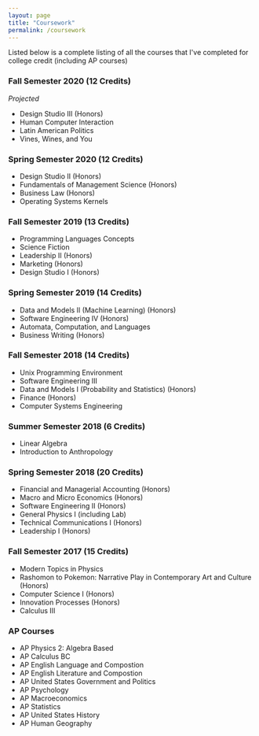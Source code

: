 ```yaml
---
layout: page
title: "Coursework"
permalink: /coursework
---
```


Listed below is a complete listing of all the courses that I've completed for college credit (including AP courses)

### Fall Semester 2020 (12 Credits)
*Projected*
- Design Studio III (Honors)
- Human Computer Interaction
- Latin American Politics
- Vines, Wines, and You

### Spring Semester 2020 (12 Credits)
- Design Studio II (Honors)
- Fundamentals of Management Science (Honors)
- Business Law (Honors)
- Operating Systems Kernels

### Fall Semester 2019 (13 Credits)
- Programming Languages Concepts
- Science Fiction
- Leadership II (Honors)
- Marketing (Honors)
- Design Studio I (Honors)

### Spring Semester 2019 (14 Credits)

- Data and Models II (Machine Learning) (Honors)
- Software Engineering IV (Honors)
- Automata, Computation, and Languages
- Business Writing (Honors)

### Fall Semester 2018 (14 Credits)

- Unix Programming Environment
- Software Engineering III
- Data and Models I (Probability and Statistics) (Honors)
- Finance (Honors)
- Computer Systems Engineering

### Summer Semester 2018 (6 Credits)

- Linear Algebra
- Introduction to Anthropology

### Spring Semester 2018 (20 Credits)

- Financial and Managerial Accounting (Honors)
- Macro and Micro Economics (Honors)
- Software Engineering II (Honors)
- General Physics I (including Lab)
- Technical Communications I (Honors)
- Leadership I (Honors)

### Fall Semester 2017 (15 Credits)

- Modern Topics in Physics
- Rashomon to Pokemon: Narrative Play in Contemporary Art and Culture (Honors)
- Computer Science I (Honors)
- Innovation Processes (Honors)
- Calculus III

### AP Courses

- AP Physics 2: Algebra Based
- AP Calculus BC
- AP English Language and Compostion
- AP English Literature and Compostion
- AP United States Government and Politics
- AP Psychology
- AP Macroeconomics
- AP Statistics
- AP United States History
- AP Human Geography
